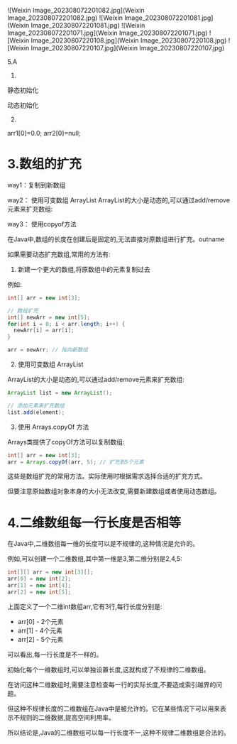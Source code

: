 ![Weixin Image_202308072201082.jpg](Weixin Image_202308072201082.jpg)
![Weixin Image_202308072201081.jpg](Weixin Image_202308072201081.jpg)
![Weixin Image_202308072201071.jpg](Weixin Image_202308072201071.jpg)
![Weixin Image_20230807220108.jpg](Weixin Image_20230807220108.jpg)
![Weixin Image_20230807220107.jpg](Weixin Image_20230807220107.jpg)

5.A

1.

静态初始化

动态初始化

2.
arr1[0]=0.0;
arr2[0]=null;

# 3.数组的扩充
way1：复制到新数组

way2： 使用可变数组 ArrayList
ArrayList的大小是动态的,可以通过add/remove元素来扩充数组:

way3： 使用copyof方法


在Java中,数组的长度在创建后是固定的,无法直接对原数组进行扩充。outname

如果需要动态扩充数组,常用的方法有:

1. 新建一个更大的数组,将原数组中的元素复制过去

例如:

```java
int[] arr = new int[3]; 

// 数组扩充
int[] newArr = new int[5];
for(int i = 0; i < arr.length; i++) {
  newArr[i] = arr[i];
}

arr = newArr; // 指向新数组
```

2. 使用可变数组 ArrayList

ArrayList的大小是动态的,可以通过add/remove元素来扩充数组:

```java
ArrayList list = new ArrayList(); 

// 添加元素来扩充数组
list.add(element);
```

3. 使用 Arrays.copyOf 方法

Arrays类提供了copyOf方法可以复制数组:

```java
int[] arr = new int[3];
arr = Arrays.copyOf(arr, 5); // 扩充到5个元素
```

这些是数组扩充的常用方法。实际使用时根据需求选择合适的扩充方式。

但要注意原始数组对象本身的大小无法改变,需要新建数组或者使用动态数组。
# 4.二维数组每一行长度是否相等
在Java中,二维数组每一维的长度可以是不规律的,这种情况是允许的。

例如,可以创建一个二维数组,其中第一维是3,第二维分别是2,4,5:

```java
int[][] arr = new int[3][];
arr[0] = new int[2]; 
arr[1] = new int[4];
arr[2] = new int[5];
```

上面定义了一个二维int数组arr,它有3行,每行长度分别是:

- arr[0] - 2个元素
- arr[1] - 4个元素
- arr[2] - 5个元素

可以看出,每一行长度是不一样的。

初始化每个一维数组时,可以单独设置长度,这就构成了不规律的二维数组。

在访问这种二维数组时,需要注意检查每一行的实际长度,不要造成索引越界的问题。

但这种不规律长度的二维数组在Java中是被允许的。它在某些情况下可以用来表示不规则的二维数据,提高空间利用率。

所以结论是,Java的二维数组可以每一行长度不一,这种不规律二维数组是合法的。

